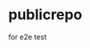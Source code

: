 # publicrepo
for e2e test


























































































































































































































































































































































































































































































































































































































































































































































































































































































































































































































































































































































































































































































































































































































































































































































































































































































































































































































































































































































































































































































































































































































































































































































































































































































































































































































































































































































































































































































